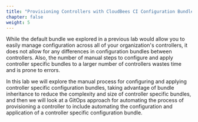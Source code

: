 ```yaml
---
title: "Provisioning Controllers with CloudBees CI Configuration Bundles"
chapter: false
weight: 5
--- 
```


While the default bundle we explored in a previous lab would allow you to easily manage configuration across all of your organization's controllers, it does not allow for any differences in configuration bundles between controllers. Also, the number of manual steps to configure and apply controller specific bundles to a larger number of controllers wastes time and is prone to errors. 

In this lab we will explore the manual process for configuring and applying controller specific configuration bundles, taking advantage of bundle inheritance to reduce the complexity and size of controller specific bundles, and then we will look at a GitOps approach for automating the process of provisioning a controller to include automating the configuration and application of a controller specific configuration bundle.



